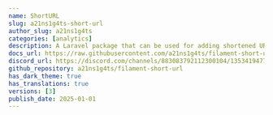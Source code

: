 ```yaml
---
name: ShortURL
slug: a21ns1g4ts-short-url
author_slug: a21ns1g4ts
categories: [analytics]
description: A Laravel package that can be used for adding shortened URLs to your existing web app.
docs_url: https://raw.githubusercontent.com/a21ns1g4ts/filament-short-url/refs/heads/main/README.md
discord_url: https://discord.com/channels/883083792112300104/1353419477718663278
github_repository: a21ns1g4ts/filament-short-url
has_dark_theme: true
has_translations: true
versions: [3]
publish_date: 2025-01-01
---
```

